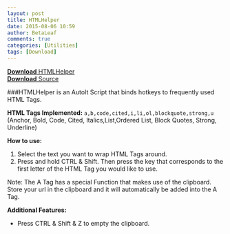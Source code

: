 ```yaml
---
layout: post
title: HTMLHelper
date: 2015-08-06 10:59
author: BetaLeaf
comments: true
categories: [Utilities]
tags: [Download]
---
```

[**Download** HTMLHelper](https://dl.dropboxusercontent.com/u/350004313/CDN/dl/HTMLHelper.exe)  
[**Download** Source](https://dl.dropboxusercontent.com/u/350004313/CDN/dl/HTMLHelper.au3?dl=1)  

###HTMLHelper is an AutoIt Script that binds hotkeys to frequently used HTML Tags.  

**HTML Tags Implemented:**
```a,b,code,cited,i,li,ol,blockquote,strong,u```  
(Anchor, Bold, Code, Cited, Italics,List,Ordered List, Block Quotes, Strong, Underline)

<strong>How to use:</strong>
<ol>
	<li>Select the text you want to wrap HTML Tags around.</li>
	<li>Press and hold CTRL &amp; Shift. Then press the key that corresponds to the first letter of the HTML Tag you would like to use.</li>
</ol>
Note: The A Tag has a special Function that makes use of the clipboard. Store your url in the clipboard and it will automatically be added into the A Tag.

<strong>Additional Features:</strong>
<ul>
	<li>Press CTRL &amp; Shift &amp; Z to empty the clipboard.</li>
</ul>
